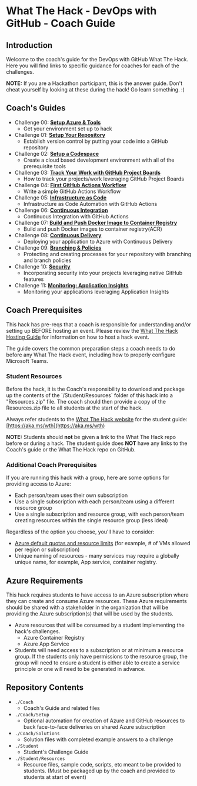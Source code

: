 # What The Hack - DevOps with GitHub - Coach Guide

## Introduction
Welcome to the coach's guide for the DevOps with GitHub What The Hack. Here you will find links to specific guidance for coaches for each of the challenges.


**NOTE:** If you are a Hackathon participant, this is the answer guide. Don't cheat yourself by looking at these during the hack! Go learn something. :)

## Coach's Guides
- Challenge 00: **[Setup Azure & Tools](./Solution-00.md)**
	- Get your environment set up to hack
- Challenge 01: **[Setup Your Repository](./Solution-01.md)**
	- Establish version control by putting your code into a GitHub repository
- Challenge 02: **[Setup a Codespace](./Solution-02.md)**
	- Create a cloud based development environment with all of the prerequisite tools 
- Challenge 03: **[Track Your Work with GitHub Project Boards](./Solution-03.md)**
	 - How to track your projects/work leveraging GitHub Project Boards
- Challenge 04: **[First GitHub Actions Workflow](./Solution-04.md)**
	 - Write a simple GitHub Actions Workflow
- Challenge 05: **[Infrastructure as Code](./Solution-05.md)**
	 - Infrastructure as Code Automation with GitHub Actions
- Challenge 06: **[Continuous Integration](./Solution-06.md)**
	 - Continuous Integration with GitHub Actions
- Challenge 07: **[Build and Push Docker Image to Container Registry](./Solution-07.md)**
	 - Build and push Docker images to container registry(ACR)
- Challenge 08: **[Continuous Delivery](./Solution-08.md)**
	 - Deploying your application to Azure with Continuous Delivery
- Challenge 09: **[Branching & Policies](./Solution-09.md)**
	 - Protecting and creating processes for your repository with branching and branch policies
- Challenge 10: **[Security](./Solution-10.md)**
	 - Incorporating security into your projects leveraging native GitHub features
- Challenge 11: **[Monitoring: Application Insights](./Solution-11.md)**
	 - Monitoring your applications leveraging Application Insights

## Coach Prerequisites 

This hack has pre-reqs that a coach is responsible for understanding and/or setting up BEFORE hosting an event. Please review the [What The Hack Hosting Guide](https://aka.ms/wthhost) for information on how to host a hack event.

The guide covers the common preparation steps a coach needs to do before any What The Hack event, including how to properly configure Microsoft Teams.

### Student Resources

Before the hack, it is the Coach's responsibility to download and package up the contents of the \`/Student/Resources\` folder of this hack into a "Resources.zip" file. The coach should then provide a copy of the Resources.zip file to all students at the start of the hack.

Always refer students to the [What The Hack website](https://aka.ms/wth) for the student guide: [https://aka.ms/wth](https://aka.ms/wth)

**NOTE:** Students should **not** be given a link to the What The Hack repo before or during a hack. The student guide does **NOT** have any links to the Coach's guide or the What The Hack repo on GitHub.  

### Additional Coach Prerequisites

If you are running this hack with a group, here are some options for providing access to Azure:
- Each person/team uses their own subscription
- Use a single subscription with each person/team using a different resource group
- Use a single subscription and resource group, with each person/team creating resources within the single resource group (less ideal)

Regardless of the option you choose, you'll have to consider:
- [Azure default quotas and resource limits](https://docs.microsoft.com/en-us/azure/azure-resource-manager/management/azure-subscription-service-limits) (for example, # of VMs allowed per region or subscription)
- Unique naming of resources - many services may require a globally unique name, for example, App service, container registry.


## Azure Requirements

This hack requires students to have access to an Azure subscription where they can create and consume Azure resources. These Azure requirements should be shared with a stakeholder in the organization that will be providing the Azure subscription(s) that will be used by the students.

- Azure resources that will be consumed by a student implementing the hack's challenges.
	- Azure Container Registry
	- Azure App Service
- Students will need access to a subscription or at minimum a resource group.  If the students only have permissions to the resource group, the group will need to ensure a student is either able to create a service principle or one will need to be generated in advance.

## Repository Contents

- `./Coach`
  - Coach's Guide and related files
- `./Coach/Setup`
  - Optional automation for creation of Azure and GitHub resources to back face-to-face deliveries on shared Azure subscription
- `./Coach/Solutions`
  - Solution files with completed example answers to a challenge
- `./Student`
  - Student's Challenge Guide
- `./Student/Resources`
  - Resource files, sample code, scripts, etc meant to be provided to students. (Must be packaged up by the coach and provided to students at start of event)

